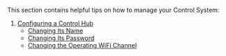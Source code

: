 This section contains helpful tips on how to manage your Control System:

1. [Configuring a Control Hub]()
    * [Changing Its Name](The-FTC-Control-System)
    * [Changing Its Password](Required-Materials)
    * [Changing the Operating WiFi Channel]()

